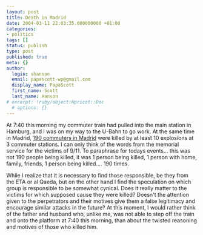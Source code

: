 ```yaml
---
layout: post
title: Death in Madrid
date: 2004-03-11 22:03:35.000000000 +01:00
categories:
- politics
tags: []
status: publish
type: post
published: true
meta: {}
author:
  login: shanson
  email: papascott-wp@gmail.com
  display_name: PapaScott
  first_name: Scott
  last_name: Hanson
# excerpt: !ruby/object:Hpricot::Doc
  # options: {}
---
```

<p>At 7:40 this morning my commuter train had pulled into the main station in Hamburg, and I was on my way to the U-Bahn to go work. At the same time in Madrid, <a title="Spain Struggles to Absorb Worst Terrorist Attack in Its History" href="http://www.nytimes.com/2004/03/11/international/europe/11CND-TRAI.html?ex=1394427600&en=ff54915075ac4ed3&ei=5007&partner=USERLAND">190 commuters in Madrid</a> were killed by at least 10 explosions at 3 commuter stations. I can only think of the words from the memorial service for the victims of 9/11. To paraphrase for todays events... this was not 190 people being killed, it was 1 person being killed, 1 person with home, family, friends, 1 person being killed.... 190 times.</p>
<p>While I realize that it is necessary to find those responsible, be they from the ETA or al Qaeda, but on the other hand I find the speculation on which group is responsible to be somewhat cynical. Does it really matter to the victims for which supposed cause they were killed? Doesn't the attention given to the perpetrators and their motives give them a false legitimacy and encourage similar attacks in the future? At this moment, I would rather think of the father and husband who, unlike me, was not able to step off the train and onto the platform at 7:40 this morning, than about the twisted reasoning and motives of those who killed him.</p>
